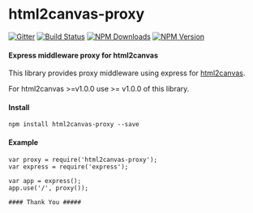 html2canvas-proxy
=================

[![Gitter](https://badges.gitter.im/Join%20Chat.svg)](https://gitter.im/niklasvh/html2canvas?utm_source=badge&utm_medium=badge&utm_campaign=pr-badge) 
[![Build Status](https://travis-ci.org/niklasvh/html2canvas-proxy-nodejs.svg)](https://travis-ci.org/niklasvh/html2canvas-proxy-nodejs)
[![NPM Downloads](https://img.shields.io/npm/dm/html2canvas-proxy.svg)](https://www.npmjs.org/package/html2canvas-proxy)
[![NPM Version](https://img.shields.io/npm/v/html2canvas-proxy.svg)](https://www.npmjs.org/package/html2canvas-proxy)

#### Express middleware proxy for html2canvas ####

This library provides proxy middleware using express for [html2canvas](https://github.com/niklasvh/html2canvas).

For html2canvas >=v1.0.0 use >= v1.0.0 of this library.

#### Install ####

    npm install html2canvas-proxy --save

#### Example ####

    var proxy = require('html2canvas-proxy');
    var express = require('express');

    var app = express();
    app.use('/', proxy());
    
    #### Thank You #####

